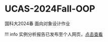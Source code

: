 # UCAS-2024Fall-OOP

国科大2024春 面向对象设计作业

!!! info
    实例分析报告已发布至个人网页，[点击查看](https://lucaslan666666.github.io/UCAS/OOP/)
